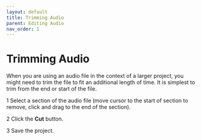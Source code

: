 ```yaml
---
layout: default
title: Trimming Audio
parent: Editing Audio
nav_order: 1
---
```


# Trimming Audio

When you are using an audio file in the context of a larger project, you might need to trim the file to fit an additional length of time. It is simplest to trim from the end or start of the file.

1 Select a section of the audio file (move cursor to the start of section to remove, click and drag to the end of the section).

2 Click the **Cut** button.

3 Save the project.
